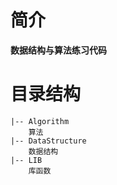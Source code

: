 # 简介
**数据结构与算法练习代码**

# 目录结构
```plain text
|-- Algorithm
    算法
|-- DataStructure
    数据结构
|-- LIB
    库函数
```